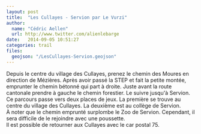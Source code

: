 ```yaml
---
layout: post
title:  "Les Cullayes - Servion par Le Vurzi"
author:
  name: "Cédric Aellen"
  url: http://www.twitter.com/alienlebarge
date:   2014-09-05 10:51:27
categories: trail
files:
  geojson: "/LesCullayes-Servion.geojson"
---
```


Depuis le centre du village des Cullayes, prenez le chemin des Moures en direction de Mézières. Après avoir passé la STEP et fait la petite montée, emprunter le chemin bétonné qui part à droite. Juste avant la route cantonale prendre à gauche le chemin forestier. Le suivre jusqu'à Servion.  
Ce parcours passe vers deux places de jeux. La première se trouve au centre du village des Cullayes. La deuxième est au collège de Servion.  
À noter que le chemin emprunté surplombe le Zoo de Servion. Cependant, il sera difficile de le rejoindre avec une poussette.  
Il est possible de retourner aux Cullayes avec le car postal 75.
